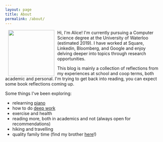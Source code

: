 ```yaml
---
layout: page
title: About
permalink: /about/
---
```


<img src="{{site.github.url}}/assets/headshot.png" align="left" width="150" hspace="10">

Hi, I'm Alice! I'm currently pursuing a Computer Science degree at the University of Waterloo (estimated 2019). I have worked at Square, Linkedin, Bloomberg, and Google and enjoy delving deeper into topics through research opportunities.

This blog is mainly a collection of reflections from my experiences at school and coop terms, both academic and personal. I'm trying to get back into reading, you can expect some book reflections coming up.

Some things I've been exploring:
- relearning [piano](https://www.youtube.com/watch?v=ujd1rMjPgsE&list=PLE_tBD2JQ8q2-Ij6G3C15i_3gcvL0u_CI)
- how to do [deep work](http://calnewport.com)
- exercise and health
- reading more, both in academics and not (always open for recommendations)
- hiking and travelling
- quality family time (find my brother [here](https://www.matthewyangzhou.com)!)
